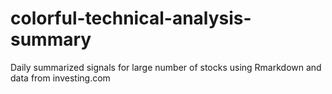 # colorful-technical-analysis-summary
Daily summarized signals for large number of stocks using Rmarkdown and data from investing.com
